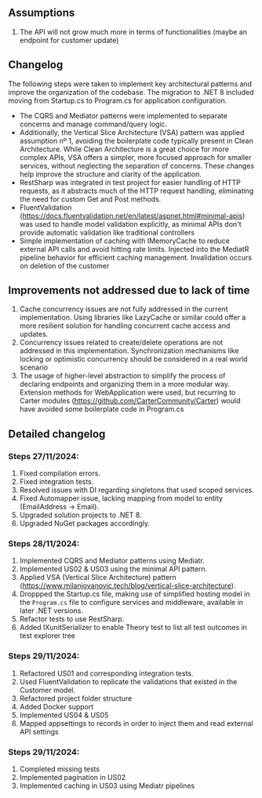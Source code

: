 ## Assumptions
1. The API will not grow much more in terms of functionalities (maybe an endpoint for customer update)

## Changelog
The following steps were taken to implement key architectural patterns and improve the organization of the codebase. The migration to .NET 8 included moving from Startup.cs to Program.cs for application configuration. 
- The CQRS and Mediator patterns were implemented to separate concerns and manage command/query logic. 
- Additionally, the Vertical Slice Architecture (VSA) pattern was applied assumption nº 1, avoiding the boilerplate code typically present in Clean Architecture. While Clean Architecture is a great choice for more complex APIs, VSA offers a simpler, more focused approach for smaller services, without neglecting the separation of concerns. These changes help improve the structure and clarity of the application.
- RestSharp was integrated in test project for easier handling of HTTP requests, as it abstracts much of the HTTP request handling, eliminating the need for custom Get and Post methods.
- FluentValidation (https://docs.fluentvalidation.net/en/latest/aspnet.html#minimal-apis) was used to handle model validation explicitly, as minimal APIs don't provide automatic validation like traditional controllers
- Simple implementation of caching with IMemoryCache to reduce external API calls and avoid hitting rate limits. Injected into the MediatR pipeline behavior for efficient caching management. Invalidation occurs on deletion of the customer

## Improvements not addressed due to lack of time
1. Cache concurrency issues are not fully addressed in the current implementation. Using libraries like LazyCache or similar could offer a more resilient solution for handling concurrent cache access and updates.
2. Concurrency issues related to create/delete operations are not addressed in this implementation. Synchronization mechanisms like locking or optimistic concurrency should be considered in a real world scenario
3. The usage of higher-level abstraction to simplify the process of declaring endpoints and organizing them in a more modular way. Extension methods for WebApplication were used, but recurring to Carter modules (https://github.com/CarterCommunity/Carter) would have avoided some boilerplate code in Program.cs

## Detailed changelog
### Steps 27/11/2024:
1. Fixed compilation errors.
2. Fixed integration tests.
3. Resolved issues with DI regarding singletons that used scoped services.
4. Fixed Automapper issue, lacking mapping from model to entity (EmailAddress -> Email).
5. Upgraded solution projects to .NET 8.
6. Upgraded NuGet packages accordingly.

### Steps 28/11/2024:
1. Implemented CQRS and Mediator patterns using Mediatr.
2. Implemented US02 & US03 using the minimal API pattern.
3. Applied VSA (Vertical Slice Architecture) pattern (https://www.milanjovanovic.tech/blog/vertical-slice-architecture).
4. Droppped the Startup.cs file, making use of simplified hosting model in the `Program.cs` file to configure services and middleware, available in later .NET versions.
5. Refactor tests to use RestSharp.
6. Added IXunitSerializer to enable Theory test to list all test outcomes in test explorer tree

### Steps 29/11/2024:
1. Refactored US01 and corresponding integration tests.
2. Used FluentValidation to replicate the validations that existed in the Customer model.
3. Refactored project folder structure
4. Added Docker support
5. Implemented US04 & US05
6. Mapped appsettings to records in order to inject them and read external API settings

### Steps 29/11/2024:
1. Completed missing tests
2. Implemented pagination in US02
3. Implemented caching in US03 using Mediatr pipelines
